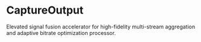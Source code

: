 # CaptureOutput
Elevated signal fusion accelerator for high-fidelity multi-stream aggregation and adaptive bitrate optimization processor.
